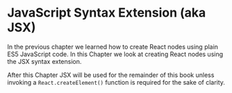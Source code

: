 # JavaScript Syntax Extension (aka JSX)

In the previous chapter we learned how to create React nodes using plain ES5 JavaScript code. In this Chapter we look at creating React nodes using the JSX syntax extension.

After this Chapter JSX will be used for the remainder of this book unless invoking a `React.createElement()` function is required for the sake of clarity.
